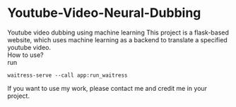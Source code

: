 # Youtube-Video-Neural-Dubbing
Youtube video dubbing using machine learning
This project is a flask-based website, which uses machine learning as a backend to translate a specified youtube video. <br>
How to use? <br>
run 
```
waitress-serve --call app:run_waitress
```

If you want to use my work, please contact me and credit me in your project.
